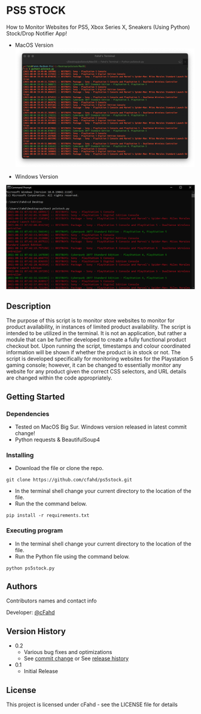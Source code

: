 # PS5 STOCK 

How to Monitor Websites for PS5, Xbox Series X, Sneakers (Using Python) Stock/Drop Notifier App!

* MacOS Version
![Screenshot](screenshot_macos.png)

* Windows Version

![Screenshot](screenshot_windows.png)

## Description

The purpose of this script is to monitor store websites to monitor for product availability, in instances of limited product availability. The script is intended to be utilized in the terminal. It is not an application, but rather a module that can be further developed to create a fully functional product checkout bot. Upon running the script, timestamps and colour coordinated information will be shown if whether the product is in stock or not. The script is developed specifically for monitoring websites for the Playstation 5 gaming console; however, it can be changed to essentially monitor any website for any product given the correct CSS selectors, and URL details are changed within the code appropriately.

## Getting Started

### Dependencies

* Tested on MacOS Big Sur. Windows version released in latest commit change!
* Python requests & BeautifulSoup4

### Installing
* Download the file or clone the repo.
```
git clone https://github.com/cfahd/ps5stock.git
```
* In the terminal shell change your current directory to the location of the file.
* Run the the command below.

```
pip install -r requirements.txt
```

### Executing program

* In the terminal shell change your current directory to the location of the file.
* Run the Python file using the command below.
```
python ps5stock.py
```

## Authors

Contributors names and contact info

Developer: [@cFahd](https://github.com/cfahd/)

## Version History

* 0.2
    * Various bug fixes and optimizations
    * See [commit change]() or See [release history]()
* 0.1
    * Initial Release

## License

This project is licensed under cFahd - see the LICENSE file for details
